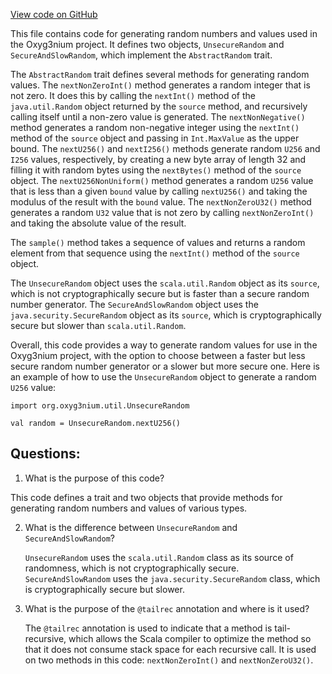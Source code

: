 [View code on GitHub](https://github.com/alephium/alephium/util/src/main/scala/org/alephium/util/Random.scala)

This file contains code for generating random numbers and values used in the Oxyg3nium project. It defines two objects, `UnsecureRandom` and `SecureAndSlowRandom`, which implement the `AbstractRandom` trait. 

The `AbstractRandom` trait defines several methods for generating random values. The `nextNonZeroInt()` method generates a random integer that is not zero. It does this by calling the `nextInt()` method of the `java.util.Random` object returned by the `source` method, and recursively calling itself until a non-zero value is generated. The `nextNonNegative()` method generates a random non-negative integer using the `nextInt()` method of the `source` object and passing in `Int.MaxValue` as the upper bound. The `nextU256()` and `nextI256()` methods generate random `U256` and `I256` values, respectively, by creating a new byte array of length 32 and filling it with random bytes using the `nextBytes()` method of the `source` object. The `nextU256NonUniform()` method generates a random `U256` value that is less than a given `bound` value by calling `nextU256()` and taking the modulus of the result with the `bound` value. The `nextNonZeroU32()` method generates a random `U32` value that is not zero by calling `nextNonZeroInt()` and taking the absolute value of the result.

The `sample()` method takes a sequence of values and returns a random element from that sequence using the `nextInt()` method of the `source` object.

The `UnsecureRandom` object uses the `scala.util.Random` object as its `source`, which is not cryptographically secure but is faster than a secure random number generator. The `SecureAndSlowRandom` object uses the `java.security.SecureRandom` object as its `source`, which is cryptographically secure but slower than `scala.util.Random`.

Overall, this code provides a way to generate random values for use in the Oxyg3nium project, with the option to choose between a faster but less secure random number generator or a slower but more secure one. Here is an example of how to use the `UnsecureRandom` object to generate a random `U256` value:

```
import org.oxyg3nium.util.UnsecureRandom

val random = UnsecureRandom.nextU256()
```
## Questions: 
 1. What is the purpose of this code?
   
   This code defines a trait and two objects that provide methods for generating random numbers and values of various types.

2. What is the difference between `UnsecureRandom` and `SecureAndSlowRandom`?
   
   `UnsecureRandom` uses the `scala.util.Random` class as its source of randomness, which is not cryptographically secure. `SecureAndSlowRandom` uses the `java.security.SecureRandom` class, which is cryptographically secure but slower.

3. What is the purpose of the `@tailrec` annotation and where is it used?
   
   The `@tailrec` annotation is used to indicate that a method is tail-recursive, which allows the Scala compiler to optimize the method so that it does not consume stack space for each recursive call. It is used on two methods in this code: `nextNonZeroInt()` and `nextNonZeroU32()`.